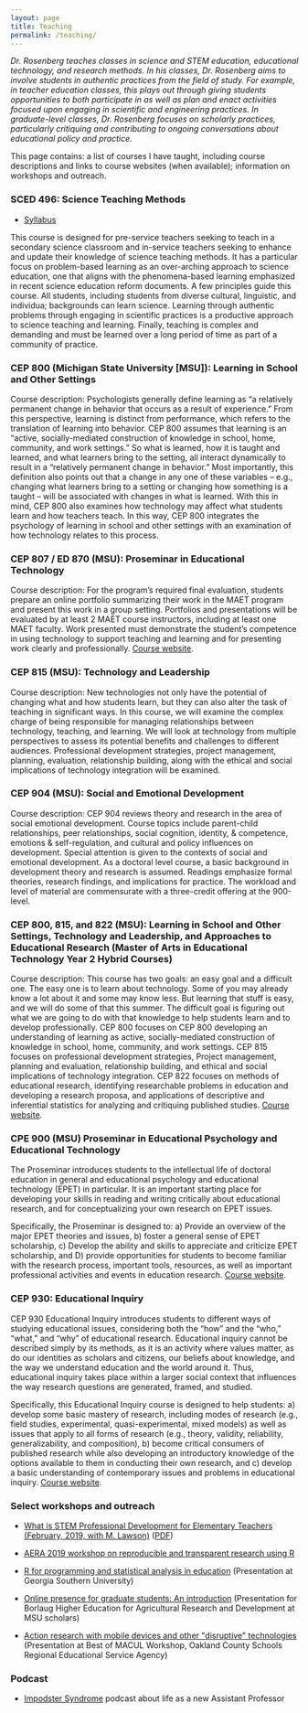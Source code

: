 ```yaml
---
layout: page
title: Teaching
permalink: /teaching/
---
```


*Dr. Rosenberg teaches classes in science and STEM education, educational technology, and research methods. In his classes, Dr. Rosenberg aims to involve students in authentic practices from the field of study. For example, in teacher education classes, this plays out through giving students opportunities to both participate in as well as plan and enact activities focused upon engaging in scientific and engineering practices. In graduate-level classes, Dr. Rosenberg focuses on scholarly practices, particularly critiquing and contributing to ongoing conversations about educational policy and practice.*

This page contains: a list of courses I have taught, including course descriptions and links to course websites (when available); information on workshops and outreach.

### SCED 496: Science Teaching Methods

* [Syllabus](https://drive.google.com/file/d/1AGzLVnkg6V3bkAwAvKsH-jONR4LeW8zq/view?usp=sharing)

This course is designed for pre-service teachers seeking to teach in a secondary science classroom and in-service teachers seeking to enhance and update their knowledge of science teaching methods. It has a particular focus on problem-based learning as an over-arching approach to science education, one that aligns with the phenomena-based learning emphasized in recent science education reform documents. A few principles guide this course. All students, including students from diverse cultural, linguistic, and individua; backgrounds can learn science. Learning through authentic problems through engaging in scientific practices is a productive approach to science teaching and learning. Finally, teaching is complex and demanding and must be learned over a long period of time as part of a community of practice.

### CEP 800 (Michigan State University [MSU]): Learning in School and Other Settings

Course description: Psychologists generally define learning as “a relatively permanent change in behavior that occurs as a result of experience.” From this perspective, learning is distinct from performance, which refers to the translation of learning into behavior. CEP 800 assumes that learning is an “active, socially-mediated construction of knowledge in school, home, community, and work settings.” So what is learned, how it is taught and learned, and what learners bring to the setting, all interact dynamically to result in a “relatively permanent change in behavior.” Most importantly, this definition also points out that a change in any one of these variables – e.g., changing what learners bring to a setting or changing how something is a taught – will be associated with changes in what is learned. With this in mind, CEP 800 also examines how technology may affect what students learn and how teachers teach. In this way, CEP 800 integrates the psychology of learning in school and other settings with an examination of how technology relates to this process.

### CEP 807 / ED 870 (MSU): Proseminar in Educational Technology

Course description: For the program’s required final evaluation, students prepare an online portfolio summarizing their work in the MAET program and present this work in a group setting. Portfolios and presentations will be evaluated by at least 2 MAET course instructors, including at least one MAET faculty. Work presented must demonstrate the student’s competence in using technology to support teaching and learning and for presenting work clearly and professionally. [Course website](http://capstone.matt-koehler.com).

### CEP 815 (MSU): Technology and Leadership

Course description: New technologies not only have the potential of changing what and how students learn, but they can also alter the task of teaching in significant ways. In this course, we will examine the complex charge of being responsible for managing relationships between technology, teaching, and learning. We will look at technology from multiple perspectives to assess its potential benefits and challenges to different audiences. Professional development strategies, project management, planning, evaluation, relationship building, along with the ethical and social implications of technology integration will be examined.

### CEP 904 (MSU): Social and Emotional Development

Course description: CEP 904 reviews theory and research in the area of social emotional development. Course topics include parent-child relationships, peer relationships, social cognition, identity, & competence, emotions & self-regulation, and cultural and policy influences on development. Special attention is given to the contexts of social and emotional development. As a doctoral level course, a basic background in development theory and research is assumed. Readings emphasize formal theories, research findings, and implications for practice. The workload and level of material are commensurate with a three-credit offering at the 900-level.

### CEP 800, 815, and 822 (MSU): Learning in School and Other Settings, Technology and Leadership, and Approaches to Educational Research (Master of Arts in Educational Technology Year 2 Hybrid Courses)

Course description: This course has two goals: an easy goal and a difficult one. The easy one is to learn about technology. Some of you may already know a lot about it and some may know less. But learning that stuff is easy, and we will do some of that this summer. The difficult goal is figuring out what we are going to do with that knowledge to help students learn and to develop professionally. CEP 800 focuses on CEP 800 developing an understanding of learning as active, socially-mediated construction of knowledge in school, home, community, and work settings. CEP 815 focuses on professional development strategies, Project management, planning and evaluation, relationship building, and ethical and social implications of technology integration. CEP 822 focuses on methods of educational research, identifying researchable problems in education and developing a research proposa, and applications of descriptive and inferential statistics for analyzing and critiquing published studies. [Course website](http://www.msuedtechsandbox.com/MAETely2-2017/).

### CPE 900 (MSU) Proseminar in Educational Psychology and Educational Technology

The Proseminar introduces students to the intellectual life of doctoral education in general and educational psychology and educational technology (EPET) in particular. It is an important starting place for developing your skills in reading and writing critically about educational research, and for conceptualizing your own research on EPET issues.

Specifically, the Proseminar is designed to: a) Provide an overview of the major EPET theories and issues, b) foster a general sense of EPET scholarship, c) Develop the ability and skills to appreciate and criticize EPET scholarship, and D) provide opportunities for students to become familiar with the research process, important tools, resources, as well as important professional activities and events in education research. [Course website](http://croseth.educ.msu.edu/cep900930/).

### CEP 930: Educational Inquiry

CEP 930 Educational Inquiry introduces students to different ways of studying educational issues, considering both the “how” and the “who,” “what,” and “why” of educational research. Educational inquiry cannot be described simply by its methods, as it is an activity where values matter, as do our identities as scholars and citizens, our beliefs about knowledge, and the way we understand education and the world around it. Thus, educational inquiry takes place within a larger social context that influences the way research questions are generated, framed, and studied.

Specifically, this Educational Inquiry course is designed to help students: a) develop some basic mastery of research, including modes of research (e.g., field studies, experimental, quasi-experimental, mixed models) as well as issues that apply to all forms of research (e.g., theory, validity, reliability, generalizability, and composition), b) become critical consumers of published research while also developing an introductory knowledge of the options available to them in conducting their own research, and c) develop a basic understanding of contemporary issues and problems in educational inquiry. [Course website](http://croseth.educ.msu.edu/cep900930/).

### Select workshops and outreach

* [What is STEM Professional Development for Elementary Teachers (February, 2019, with M. Lawson)](/pd/what-is-stem.pptx) ([PDF](/pd/what-is-stem-elem.pdf))

* [AERA 2019 workshop on reproducible and transparent research using R](https://github.com/ResearchTransparency/rr_aera19)

* [R for programming and statistical analysis in education](http://rpubs.com/jmichaelrosenberg/R_GSU) (Presentation at Georgia Southern University)

* [Online presence for graduate students: An introduction](https://docs.google.com/presentation/d/1qSRmftTKYRpxbQQBhzXnwMd1lcE3N8LSCPJzRNz4FMc/edit?usp=sharing) (Presentation for Borlaug Higher Education for Agricultural Research and Development at MSU scholars)

* [Action research with mobile devices and other "disruptive" technologies](https://docs.google.com/presentation/d/1XF2clWTycyj_viT6lyKk8Y6a4lqgtITQCYd91myAzCU/edit?usp=sharing) (Presentation at Best of MACUL Workshop, Oakland County Schools Regional Educational Service Agency)

### Podcast

* [Impodster Syndrome](http://impodstersyndrome.libsyn.com/) podcast about life as a new Assistant Professor